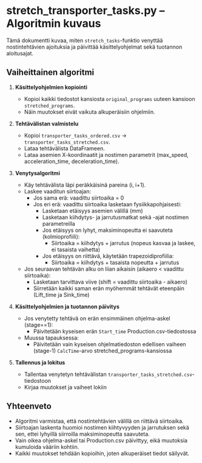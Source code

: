 # stretch_transporter_tasks.py – Algoritmin kuvaus

Tämä dokumentti kuvaa, miten `stretch_tasks`-funktio venyttää nostintehtävien ajoituksia ja päivittää käsittelyohjelmat sekä tuotannon aloitusajat.

## Vaiheittainen algoritmi

1. **Käsittelyohjelmien kopiointi**
   - Kopioi kaikki tiedostot kansiosta `original_programs` uuteen kansioon `stretched_programs`.
   - Näin muutokset eivät vaikuta alkuperäisiin ohjelmiin.

2. **Tehtävälistan valmistelu**
   - Kopioi `transporter_tasks_ordered.csv` → `transporter_tasks_stretched.csv`.
   - Lataa tehtävälista DataFrameen.
   - Lataa asemien X-koordinaatit ja nostimen parametrit (max_speed, acceleration_time, deceleration_time).

3. **Venytysalgoritmi**
   - Käy tehtävälista läpi peräkkäisinä pareina (i, i+1).
   - Laskee vaaditun siirtoajan:
     - Jos sama erä: vaadittu siirtoaika = 0
     - Jos eri erä: vaadittu siirtoaika lasketaan fysiikkapohjaisesti:
       - Lasketaan etäisyys asemien välillä (mm)
       - Lasketaan kiihdytys- ja jarrutusmatkat sekä -ajat nostimen parametreilla
       - Jos etäisyys on lyhyt, maksiminopeutta ei saavuteta (kolmioprofiili):
         - Siirtoaika = kiihdytys + jarrutus (nopeus kasvaa ja laskee, ei tasaista vaihetta)
       - Jos etäisyys on riittävä, käytetään trapezoidiprofiilia:
         - Siirtoaika = kiihdytys + tasaista nopeutta + jarrutus
   - Jos seuraavan tehtävän alku on liian aikaisin (aikaero < vaadittu siirtoaika):
     - Lasketaan tarvittava viive (shift = vaadittu siirtoaika - aikaero)
     - Siirretään kaikki saman erän myöhemmät tehtävät eteenpäin (Lift_time ja Sink_time)

4. **Käsittelyohjelmien ja tuotannon päivitys**
   - Jos venytetty tehtävä on erän ensimmäinen ohjelma-askel (stage==1):
     - Päivitetään kyseisen erän `Start_time` Production.csv-tiedostossa
   - Muussa tapauksessa:
     - Päivitetään vain kyseisen ohjelmatiedoston edellisen vaiheen (stage-1) `CalcTime`-arvo stretched_programs-kansiossa

5. **Tallennus ja lokitus**
   - Tallentaa venytetyn tehtävälistan `transporter_tasks_stretched.csv`-tiedostoon
   - Kirjaa muutokset ja vaiheet lokiin

## Yhteenveto
- Algoritmi varmistaa, että nostintehtävien välillä on riittävä siirtoaika.
- Siirtoajan laskenta huomioi nostimen kiihtyvyyden ja jarrutuksen sekä sen, ettei lyhyillä siirroilla maksiminopeutta saavuteta.
- Vain oikea ohjelma-askel tai Production.csv päivittyy, eikä muutoksia kumuloida vääriin kohtiin.
- Kaikki muutokset tehdään kopioihin, joten alkuperäiset tiedot säilyvät.

